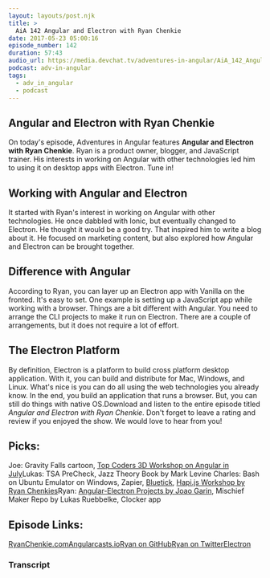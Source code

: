 ```yaml
---
layout: layouts/post.njk
title: >
  AiA 142 Angular and Electron with Ryan Chenkie
date: 2017-05-23 05:00:16
episode_number: 142
duration: 57:43
audio_url: https://media.devchat.tv/adventures-in-angular/AiA_142_Angular_and_Electron_with_Ryan_Chenkie.mp3
podcast: adv-in-angular
tags:
  - adv_in_angular
  - podcast
---
```


## Angular and Electron with Ryan Chenkie

On today's episode, Adventures in Angular features **Angular and Electron with Ryan Chenkie**. Ryan is a product owner, blogger, and JavaScript trainer. His interests in working on Angular with other technologies led him to using it on&nbsp;desktop apps&nbsp;with Electron. Tune in! &nbsp;&nbsp;

## Working with&nbsp;Angular and Electron

It started with Ryan's interest in working on Angular with other technologies. He once dabbled with&nbsp;Ionic, but eventually changed to Electron. He thought it would be a good try. That inspired him to write a blog about it. He focused on marketing content, but also explored how Angular and Electron can be brought together.

## Difference with Angular

According to Ryan, you can layer up an Electron app with Vanilla on the fronted. It's easy to set. One example is&nbsp;setting up a JavaScript app while working with a browser. Things are a bit different with Angular. You need to arrange the CLI projects to make it run on&nbsp;Electron. There are a couple of arrangements, but it does not require a lot of effort.

## The Electron Platform

By definition, Electron is a platform to build cross platform desktop application. With it, you can build and distribute&nbsp;for Mac, Windows, and Linux. What's nice is you can do all using the web technologies you already know. In the end, you build an application that runs a browser. But, you can still do things with native OS.Download and listen to the entire episode titled _Angular and Electron with Ryan Chenkie_. Don't forget to leave a rating and review if you enjoyed the show. We would love to hear from you!&nbsp;

## Picks:

Joe: Gravity Falls cartoon, [Top Coders 3D Workshop on Angular in July](http://www.topcoders.io/)Lukas: TSA PreCheck, Jazz Theory&nbsp;Book by Mark Levine Charles: Bash on Ubuntu Emulator on Windows, Zapier, [Bluetick](https://bluetick.io/), [Hapi.js Workshop by Ryan Chenkies](https://frontendmasters.com/workshops/hapi-js/)Ryan: [Angular-Electron Projects by Joao Garin](https://libraries.io/github/joaogarin), Mischief Maker Repo by Lukas Ruebbelke, Clocker app

## Episode Links:

[RyanChenkie.com](https://ryanchenkie.com/)[Angularcasts.io](https://angularcasts.io/)[Ryan on GitHub](https://github.com/chenkie)[Ryan on Twitter](https://twitter.com/ryanchenkie)[Electron](https://electron.atom.io/)

### Transcript
